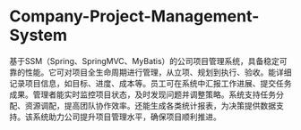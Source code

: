 # Company-Project-Management-System
基于SSM（Spring、SpringMVC、MyBatis）的公司项目管理系统，具备稳定可靠的性能。它可对项目全生命周期进行管理，从立项、规划到执行、验收。能详细记录项目信息，如目标、进度、成本等。员工可在系统中汇报工作进展、提交任务成果。管理者能实时监控项目状态，及时发现问题并调整策略。系统支持任务分配、资源调配，提高团队协作效率。还能生成各类统计报表，为决策提供数据支持。该系统助力公司提升项目管理水平，确保项目顺利推进。 
